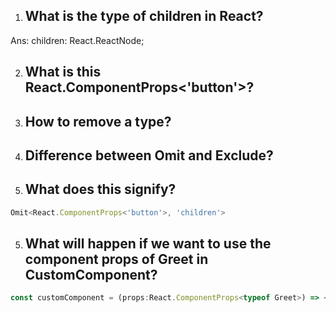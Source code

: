 1. ## What is the type of children in React?
Ans: children: React.ReactNode;

2. ## What is this React.ComponentProps<'button'>?

3. ## How to remove a type?

3. ## Difference between Omit and Exclude?

4. ## What does this signify?
```js
Omit<React.ComponentProps<'button'>, 'children'>
```
5. ## What will happen if we want to use the component props of Greet in CustomComponent?
```js
const customComponent = (props:React.ComponentProps<typeof Greet>) => <div></div>